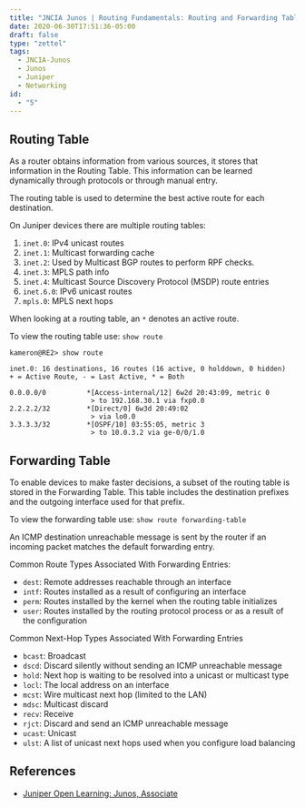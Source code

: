 ```yaml
---
title: "JNCIA Junos | Routing Fundamentals: Routing and Forwarding Tables"
date: 2020-06-30T17:51:36-05:00
draft: false
type: "zettel"
tags:
  - JNCIA-Junos
  - Junos
  - Juniper
  - Networking
id: 
  - "5"
---
```

## Routing Table
As a router obtains information from various sources, it stores that information in the Routing Table. This information can be learned dynamically through protocols or through manual entry.

The routing table is used to determine the best active route for each destination.

On Juniper devices there are multiple routing tables:
  1. `inet.0`: IPv4 unicast routes
  2. `inet.1`: Multicast forwarding cache
  3. `inet.2`: Used by Multicast BGP routes to perform RPF checks.
  4. `inet.3`: MPLS path info
  5. `inet.4`: Multicast Source Discovery Protocol (MSDP) route entries
  6. `inet.6.0`: IPv6 unicast routes
  7. `mpls.0`: MPLS next hops

When looking at a routing table, an `*` denotes an active route.

To view the routing table use: `show route`

```
kameron@RE2> show route

inet.0: 16 destinations, 16 routes (16 active, 0 holddown, 0 hidden)
+ = Active Route, - = Last Active, * = Both

0.0.0.0/0          *[Access-internal/12] 6w2d 20:43:09, metric 0
                    > to 192.168.30.1 via fxp0.0
2.2.2.2/32         *[Direct/0] 6w3d 20:49:02
                    > via lo0.0
3.3.3.3/32         *[OSPF/10] 03:55:05, metric 3
                    > to 10.0.3.2 via ge-0/0/1.0
```

## Forwarding Table
To enable devices to make faster decisions, a subset of the routing table is stored in the Forwarding Table. This table includes the destination prefixes and the outgoing interface used for that prefix. 

To view the forwarding table use: `show route forwarding-table`

An ICMP destination unreachable message is sent by the router if an incoming packet matches the default forwarding entry. 

Common Route Types Associated With Forwarding Entries:

  * `dest`: Remote addresses reachable through an interface
  * `intf`: Routes installed as a result of configuring an interface
  * `perm`: Routes installed by the kernel when the routing table initializes
  * `user`: Routes installed by the routing protocol process or as a result of the configuration

Common Next-Hop Types Associated With Forwarding Entries

  * `bcast`: Broadcast
  * `dscd`: Discard silently without sending an ICMP unreachable message
  * `hold`: Next hop is waiting to be resolved into a unicast or multicast type
  * `locl`: The local address on an interface
  * `mcst`: Wire multicast next hop (limited to the LAN)
  * `mdsc`: Multicast discard
  * `recv`: Receive
  * `rjct`: Discard and send an ICMP unreachable message
  * `ucast`: Unicast
  * `ulst`: A list of unicast next hops used when you configure load balancing

## References
  * [Juniper Open Learning: Junos, Associate](https://cloud.contentraven.com/junosgenius/learningpath-detail/1004/3/0/1)
